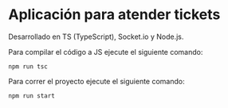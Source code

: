 # Aplicación para atender tickets

Desarrollado en TS (TypeScript), Socket.io y Node.js.


Para compilar el código a JS ejecute el siguiente comando:
```
npm run tsc
```

Para correr el proyecto ejecute el siguiente comando:
```
npm run start
```